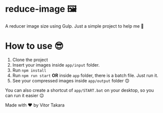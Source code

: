 # reduce-image 🖼

A reducer image size using Gulp.
Just a simple project to help me 🙌

# How to use 😎
  
1) Clone the project
2) Insert your images inside `app/input` folder.
3) Run `npm install`
4) Run `npm run start` **OR** inside `app` folder, there is a batch file. Just run it.
5) See your compressed images inside `app/output` folder 😊

You can also create a shortcut of `app/START.bat` on your desktop, so you can run it easier 😉

Made with ❤ by Vitor Takara
